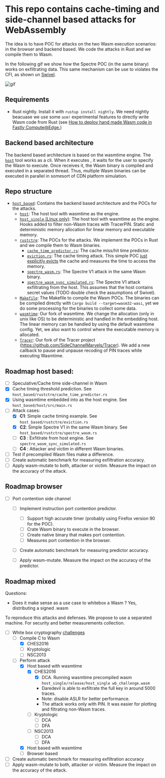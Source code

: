 # This repo contains cache-timing and side-channel based attacks for WebAssembly

The idea is to have POC for attacks on the two Wasm execution scenarios: in the browser and backend based. We code the attacks in Rust and we compile them to Wasm.

In the following gif we show how the Spectre POC (in the same binary) works on exfiltrating data. This same mechanism can be use to violates the CFI, as shown un [Swivel](https://arxiv.org/abs/2102.12730).

![gif](/docs/video.gif)


## Requirements
- Rust nightly. Install it with `rustup install nightly`. We need nightly beacuase we use some `asm!` experimental features to directly write Wasm code from Rust (see [How to deploy hand made Wasm code in Fastly Compute@Edge.](https://www.jacarte.me/blog/2021/HandMadeWasmDeploInFastly/))


## Backend based architecture

The backend based architecture is based on the wasmtime engine. The [`host`](/host_based/host) tool works as a cli. When it executes , it waits for the user to specify the Wasm to execute. Once receives it, the Wasm binary is compiled and executed in a separated thread. Thus, multiple Wasm binaries can be executed in parallel in somesort of CDN platform simulation.




## Repo structure

- [`host_based`](/host_based): Contains the backend based architecture and the POCs for the attacks.
  - [`host`](/host_based/host): The host tool with wasmtime as the engine.
  - [`host_single` (Linux only)](/host_based/host_single): The host tool with wasmtime as the engine. Hooks added to filter non-Wasm traces with TracerPIN. Static and deterministic memory allocation for linear memory and executable memory.
  - [`rustctre`](/host_based/rustctre): The POCs for the attacks. We implement the POCs in Rust and we compile them to Wasm binaries.
    - [`cache_time_predictor.rs`](/host_based/rustctre/src/cache_time_predictor.rs): The cache miss/hit time predictor.
    - [`eviction.rs`](/host_based/rustctre/src/eviction.rs): The cache timing attack. This simple POC [just explicitly evicts](https://github.com/Jacarte/TAWasm/blob/420017590f641682defbf8114ffa881d984e7709/host_based/rustctre/src/eviction.rs#L87) the cache and measures the time to access the memory.
    - [`spectre_wasm.rs`](/host_based/rustctre/src/spectre_wasm.rs): The Spectre V1 attack in the same Wasm binary.
    - [`spectre_wasm_sync_simulated.rs`](/host_based/rustctre/src/spectre_wasm_sync_simulated.rs): The Spectre V1 attack exfiltrating from the host. This assumes that the host contains secret values (TODO double check the assumptions of Swivel).
  - [`Makefile`](/host_based/Makefile): The Makefile to compile the Wasm POCs. The binaries can be compiled directly with `Cargo build --target=wasm32-wasi`, yet we do some processing for the binaries to collect some data.
  - [`wasmtime`](/wasmtime): Our fork of wasmtime. We change the allocation (only in unix like OS) to be deterministic and handled in the embedding host. The linear memory can be handled by using the default wasmtime config. Yet, we also want to control where the executable memory is allocated.
  - [`Tracer`](/Tracer): Our fork of the Tracer project (https://github.com/SideChannelMarvels/Tracer). We add a new callback to pause and unpause recoding of PIN traces while executing Wasmtime.


## Roadmap host based:

- [ ] Speculative/Cache time side-channel in Wasm
 - [x] Cache timing threshold prediction. See `host_based/rustctre/cache_time_predictor.rs`
 - [x] Using wasmtime embedded into as the host engine. See `host_based/host/src/main.rs`
 - [ ] Attack cases:
   - [x] **C1**: Simple cache timing example. See `host_based/rustctre/eviction.rs`
   - [x] **C2**: Simple Spectre V1 in the same Wasm binary. See `host_based/rustctre/spectre_wasm.rs`
   - [ ] **C3**  : Exfitlrate from host engine. See `spectre_wasm_sync_simulated.rs`
   - [ ] **C4**  : Attacker and victim in different Wasm binaries.
- [ ] Test if precompiled Wasm files make a difference. 
- [ ] Create automatic benchmark for measuring exfiltration accuracy.
- [ ] Apply wasm-mutate to both, attacker or victim. Measure the impact on the accuracy of the attack.

## Roadmap browser

- [ ] Port contention side channel
  - [ ] Implement instruction port contention predictor.
    - [ ] Support high accurate timer (probably using Firefox version 90 for the POC).
    - [ ] Crate Wasm binary to execute in the browser.
    - [ ] Create native binary that makes port contention.
    - [ ] Measures port contention in the browser.
  - [ ] Create automatic benchmark for measuring predictor accuracy.
  - [ ] Apply wasm-mutate. Measure the impact on the accuracy of the predictor.


## Roadmap mixed

Questions:
- Does it make sense as a use case to whitebox a Wasm ? Yes, distributing a signed .wasm

To reproduce this attacks and defenses. We propose to use a separated machine. For security and better measurements collection.

- [ ] White box cryptography [challenges](https://github.com/SideChannelMarvels/Deadpool)
  - [ ] Compile C to Wasm
    - [x] CHES2016
    - [ ] Kryptologic
    - [ ] NSC2013
  - [ ] Perform attack
    - [x] Host based with wasmtime
      - [x] CHES2016
        - [x] DCA. Running wasmtime precompiled wasm `host_single/release/host_single wb_challenge.wasm`
        - Daredevil is able to exfiltrate the full key in around 5000 traces.
        - Note: disable ASLR for better performance.
        - The attack works only with PIN. It was easier for plotting and filtrating non-Wasm traces.
      - [ ] Kryptologic
        - [ ] DCA
        - [ ] DFA
      - [ ] NSC2013
        - [ ] DCA
        - [ ] DFA
    - [x] Host based with wasmtime
    - [ ] Browser based
- [ ] Create automatic benchmark for measuring exfiltration accuracy
- [ ] Apply wasm-mutate to both, attacker or victim. Measure the impact on the accuracy of the attack.
